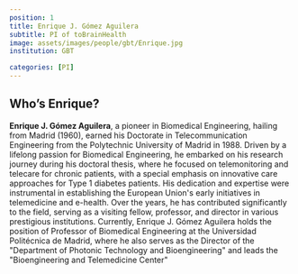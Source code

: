 ```yaml
---
position: 1
title: Enrique J. Gómez Aguilera
subtitle: PI of toBrainHealth
image: assets/images/people/gbt/Enrique.jpg
institution: GBT

categories: [PI]
---
```


## Who’s Enrique?

**Enrique J. Gómez Aguilera**, a pioneer in Biomedical Engineering, hailing from Madrid (1960), earned his Doctorate in Telecommunication Engineering from the Polytechnic University of Madrid in 1988. Driven by a lifelong passion for Biomedical Engineering, he embarked on his research journey during his doctoral thesis, where he focused on telemonitoring and telecare for chronic patients, with a special emphasis on innovative care approaches for Type 1 diabetes patients. His dedication and expertise were instrumental in establishing the European Union's early initiatives in telemedicine and e-health. Over the years, he has contributed significantly to the field, serving as a visiting fellow, professor, and director in various prestigious institutions. Currently, Enrique J. Gómez Aguilera holds the position of Professor of Biomedical Engineering at the Universidad Politécnica de Madrid, where he also serves as the Director of the "Department of Photonic Technology and Bioengineering" and leads the "Bioengineering and Telemedicine Center"